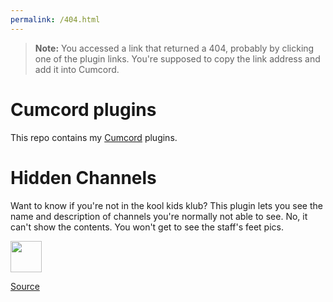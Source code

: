```yaml
---
permalink: /404.html
---
```

> **Note:** You accessed a link that returned a 404, probably by clicking one of the plugin links. You're supposed to copy the link address and add it into Cumcord.

# Cumcord plugins

This repo contains my [Cumcord](https://github.com/Cumcord/Cumcord/) plugins.

# Hidden Channels

Want to know if you're not in the kool kids klub? This plugin lets you see the name and description of channels you're normally not able to see.
No, it can't show the contents. You won't get to see the staff's feet pics.

<a target="_blank" href="https://send.cumcord.com/#https://cumcord.xirreal.dev/hiddenChannels"><img height="50" src="https://yellowsink.github.io/cc-plugins/assets/cumdump_button.png" /></a>

[Source](https://github.com/xirreal-plugins/xirreal-plugins.github.io/tree/master/hiddenChannels)


